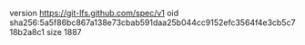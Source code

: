 version https://git-lfs.github.com/spec/v1
oid sha256:5a5f86bc867a138e73cbab591daa25b044cc9152efc3564f4e3cb5c718b2a8c1
size 1887

